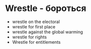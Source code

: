 # Wrestle - бороться

- wrestle on the electoral
- wrestle for first place
- wrestle against the global warming
- wrestle for rights
- Wrestle for entitlements
